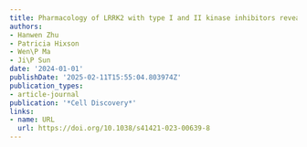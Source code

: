 ```yaml
---
title: Pharmacology of LRRK2 with type I and II kinase inhibitors revealed by cryo-EM
authors:
- Hanwen Zhu
- Patricia Hixson
- Wen\P Ma
- Ji\P Sun
date: '2024-01-01'
publishDate: '2025-02-11T15:55:04.803974Z'
publication_types:
- article-journal
publication: '*Cell Discovery*'
links:
- name: URL
  url: https://doi.org/10.1038/s41421-023-00639-8
---
```

